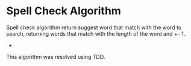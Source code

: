 # Spell Check Algorithm

Spell check algorithm return suggest word that match with the word to search, returning words that match with the length of the word and +- 1.

-

This algorithm was resolved using TDD.
